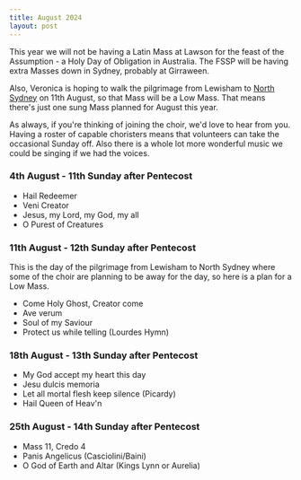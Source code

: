 ```yaml
---
title: August 2024
layout: post
---
```


This year we will not be having a Latin Mass at Lawson for the feast of the Assumption - a Holy Day of Obligation in Australia. The FSSP will be having extra Masses down in Sydney, probably at Girraween.

Also, Veronica is hoping to walk the pilgrimage from Lewisham to [North Sydney](https://www.marymackillopplace.org.au/) on 11th August, so that Mass will be a Low Mass. That means there's just one sung Mass planned for August this year.

As always, if you're thinking of joining the choir, we'd love to hear from you. Having a roster of capable choristers means that volunteers can take the occasional Sunday off. Also there is a whole lot more wonderful music we could be singing if we had the voices.

### 4th August - 11th Sunday after Pentecost

* Hail Redeemer
* Veni Creator
* Jesus, my Lord, my God, my all
* O Purest of Creatures

### 11th August - 12th Sunday after Pentecost

This is the day of the pilgrimage from Lewisham to North Sydney where some of the choir are planning to be away for the day, so here is a plan for a Low Mass.

* Come Holy Ghost, Creator come
* Ave verum
* Soul of my Saviour
* Protect us while telling (Lourdes Hymn)

### 18th August - 13th Sunday after Pentecost

* My God accept my heart this day
* Jesu dulcis memoria
* Let all mortal flesh keep silence (Picardy)
* Hail Queen of Heav'n 

### 25th August - 14th Sunday after Pentecost

* Mass 11, Credo 4
* Panis Angelicus (Casciolini/Baini)
* O God of Earth and Altar (Kings Lynn or Aurelia)

